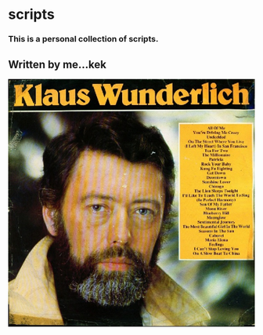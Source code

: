 scripts
=======

### This is a personal collection of scripts.
## Written by me...kek

![alt text](klaus.jpeg "Klaus Wunderlich")

